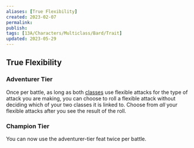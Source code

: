 ```yaml
---
aliases: [True Flexibility]
created: 2023-02-07
permalink: 
publish: 
tags: [13A/Characters/Multiclass/Bard/Trait]
updated: 2023-05-29
---
```


## True Flexibility

### Adventurer Tier

Once per battle, as long as both [classes](Compendium/13A/Classes/Classes.md) use flexible attacks for the type of attack you are making, you can choose to roll a flexible attack without deciding which of your two classes it is linked to. Choose from *all* your flexible attacks after you see the result of the roll.

### Champion Tier

You can now use the adventurer-tier feat twice per battle.


